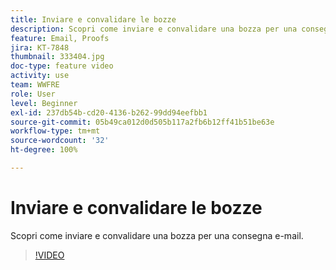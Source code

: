 ```yaml
---
title: Inviare e convalidare le bozze
description: Scopri come inviare e convalidare una bozza per una consegna e-mail.
feature: Email, Proofs
jira: KT-7848
thumbnail: 333404.jpg
doc-type: feature video
activity: use
team: WWFRE
role: User
level: Beginner
exl-id: 237db54b-cd20-4136-b262-99dd94eefbb1
source-git-commit: 05b49ca012d0d505b117a2fb6b12ff41b51be63e
workflow-type: tm+mt
source-wordcount: '32'
ht-degree: 100%

---
```


# Inviare e convalidare le bozze

Scopri come inviare e convalidare una bozza per una consegna e-mail.

>[!VIDEO](https://video.tv.adobe.com/v/333404)
